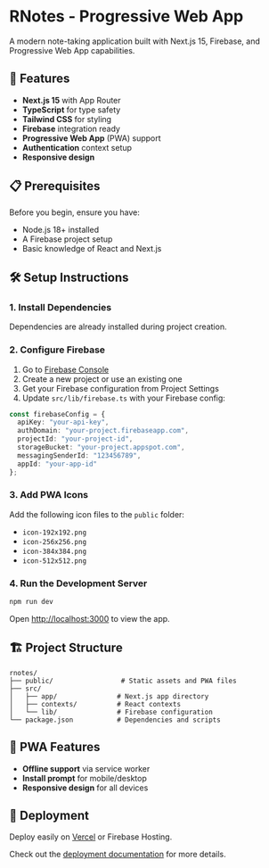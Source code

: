# RNotes - Progressive Web App

A modern note-taking application built with Next.js 15, Firebase, and Progressive Web App capabilities.

## 🚀 Features

- **Next.js 15** with App Router
- **TypeScript** for type safety
- **Tailwind CSS** for styling
- **Firebase** integration ready
- **Progressive Web App** (PWA) support
- **Authentication** context setup
- **Responsive design**

## 📋 Prerequisites

Before you begin, ensure you have:

- Node.js 18+ installed
- A Firebase project setup
- Basic knowledge of React and Next.js

## 🛠️ Setup Instructions

### 1. Install Dependencies

Dependencies are already installed during project creation.

### 2. Configure Firebase

1. Go to [Firebase Console](https://console.firebase.google.com/)
2. Create a new project or use an existing one
3. Get your Firebase configuration from Project Settings
4. Update `src/lib/firebase.ts` with your Firebase config:

```typescript
const firebaseConfig = {
  apiKey: "your-api-key",
  authDomain: "your-project.firebaseapp.com",
  projectId: "your-project-id",
  storageBucket: "your-project.appspot.com",
  messagingSenderId: "123456789",
  appId: "your-app-id"
};
```

### 3. Add PWA Icons

Add the following icon files to the `public` folder:
- `icon-192x192.png`
- `icon-256x256.png`
- `icon-384x384.png`
- `icon-512x512.png`

### 4. Run the Development Server

```bash
npm run dev
```

Open [http://localhost:3000](http://localhost:3000) to view the app.

## 🏗️ Project Structure

```
rnotes/
├── public/                 # Static assets and PWA files
├── src/
│   ├── app/               # Next.js app directory
│   ├── contexts/          # React contexts
│   └── lib/               # Firebase configuration
└── package.json           # Dependencies and scripts
```

## 📱 PWA Features

- **Offline support** via service worker
- **Install prompt** for mobile/desktop
- **Responsive design** for all devices

## 🚀 Deployment

Deploy easily on [Vercel](https://vercel.com/new) or Firebase Hosting.

Check out the [deployment documentation](https://nextjs.org/docs/app/building-your-application/deploying) for more details.
